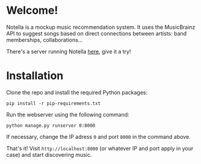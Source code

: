 # Welcome!
Notella is a mockup music recommendation system. It uses the MusicBrainz API to suggest songs based on direct connections between artists: band memberships, collaborations...

There's a server running Notella [here](http://ec2-52-25-177-224.us-west-2.compute.amazonaws.com/), give it a try!

# Installation
Clone the repo and install the required Python packages:
```
pip install -r pip-requirements.txt
```

Run the webserver using the following command:
```
python manage.py runserver 0:8000
```
If necessary, change the IP adress `0` and port `8000` in the command above.

That's it! Visit `http://localhost:8000` (or whatever IP and port apply in your case) and start discovering music.
